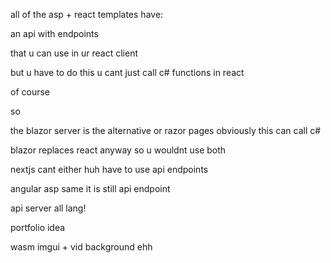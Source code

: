 

all of the asp + react templates have:

an api with endpoints

that u can use in ur react client

but u have to do this
u cant just call c# functions in react

of course


so

the blazor server is the alternative
or razor pages
obviously this can call c#


blazor replaces react anyway so u wouldnt use both

nextjs cant either huh
have to use api endpoints

angular asp same
it is still api endpoint



api server all lang!


portfolio idea

wasm imgui + vid background
ehh